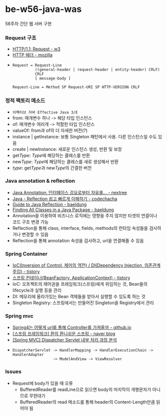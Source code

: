 # be-w56-java-was
56주차 간단 웹 서버 구현

### Request 구조
- [HTTP/1.1: Request - w3](https://www.w3.org/Protocols/rfc2616/rfc2616-sec5.html)
- [HTTP 헤더 - mozilla](https://developer.mozilla.org/ko/docs/Web/HTTP/Headers)
- ```text
  Request = Request-Line
            ((general-header | request-header | entity-header) CRLF)
            CRLF
            [ message-body ]
  
  Request-Line = Method SP Request-URI SP HTTP-VERSION CRLF
  ```
  
### 정적 팩토리 메소드 
- `이펙티브 자바 Effective Java 3/E`
- from: 매개변수 하나 -> 해당 타입 인스턴스
- of: 매개변수 여러개 -> 적합한 타입 인스턴스
- valueOf: from과 of의 더 자세한 버전(?)
- instance | getInstance: 보통 Singleton 패턴에서 사용. 다른 인스턴스일 수도 있음
- create | newInstance: 새로운 인스턴스 생성, 반환 및 보장
- get*Type*: *Type*에 해당하는 클래스를 반환
- new*Type*: *Type*에 해당하는 클래스를 새로 생성해서 반환
- *type*: get*Type*과 new*Type*의 간결한 버전

### Java annotation & reflection
- [Java Annotation: 인터페이스 강요로부터 자유를... - nextree](https://www.nextree.co.kr/p5864/)
- [Java - Reflection 쉽고 빠르게 이해하기 - codechacha](https://codechacha.com/ko/reflection/)
- [Guide to Java Reflection - baeldung](https://www.baeldung.com/java-reflection)
- [Finding All Classes in a Java Package - baeldung](https://www.baeldung.com/java-find-all-classes-in-package)
- Annotation을 이용하여 비즈니스 로직에는 영향을 주지 않지만 타겟의 연결이나 코드 구조 변경 가능
- Reflection을 통해 class, interface, fields, methods의 런타임 속성들을 검사하거나 변경할 수 있음
- Reflection을 통해 annotation 속성을 검사하고, url을 연결해줄 수 있음

### Spring Container
- [IoC(Inversion of Control, 제어의 역전) / DI(Dependency Injection, 의존관계 주입) - tistory](https://beststar-1.tistory.com/33)
- [스프링 컨테이너(BeanFactory, ApplicationContext) - tistory](https://beststar-1.tistory.com/39)
- IoC: 오프젝트의 제어권을 프레임워크(스프링)에게 위임하는 것, Bean들의 lifecycle과 실행 등을 관리
- DI: 메모리에 올라가있는 Bean 객체들을 받아서 실행할 수 있도록 하는 것
- Singleton Registry: 스프링에서는 만들어진 Singleton을 Registry에서 관리

### Spring mvc
- [Spring4는 어떻게 url를 통해 Controller를 가져올까 - github.io](https://rerewww.github.io/spring/spring-handler-mapping)
- [[스프링 프레임워크] 좐의 좐니쉬운 스프링 - naver blog](https://blog.naver.com/todoskr/220824834903)
- [[Spring MVC] Dispatcher Servlet 내부 처리 과정 분석](https://dynaticy.tistory.com/entry/Spring-MVC-Dispatcher-Servlet-%EB%82%B4%EB%B6%80-%EC%B2%98%EB%A6%AC-%EA%B3%BC%EC%A0%95-%EB%B6%84%EC%84%9D)
- ```text
  DispatcherServlet -> HandlerMapping -> HandlerExecutionChain -> HandlerAdapter
                    -> ModelAndView -> ViewResolver
  ```

### Issues
- Request에 body가 있을 때 오류
  - BufferedReader를 readLine으로 읽으면 body의 마지막이 개행문자가 아니므로 무한대기
  - BufferedReader의 read 메소드를 통해 header의 Content-Length만큼 읽어야 됨
